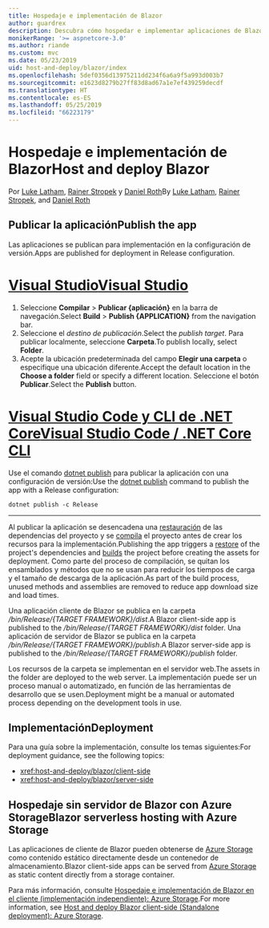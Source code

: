 ```yaml
---
title: Hospedaje e implementación de Blazor
author: guardrex
description: Descubra cómo hospedar e implementar aplicaciones de Blazor.
monikerRange: '>= aspnetcore-3.0'
ms.author: riande
ms.custom: mvc
ms.date: 05/23/2019
uid: host-and-deploy/blazor/index
ms.openlocfilehash: 5def0356d13975211dd234f6a6a9f5a993d003b7
ms.sourcegitcommit: e1623d8279b27ff83d8ad67a1e7ef439259decdf
ms.translationtype: HT
ms.contentlocale: es-ES
ms.lasthandoff: 05/25/2019
ms.locfileid: "66223179"
---
```

# <a name="host-and-deploy-blazor"></a><span data-ttu-id="b945d-103">Hospedaje e implementación de Blazor</span><span class="sxs-lookup"><span data-stu-id="b945d-103">Host and deploy Blazor</span></span>

<span data-ttu-id="b945d-104">Por [Luke Latham](https://github.com/guardrex), [Rainer Stropek](https://www.timecockpit.com) y [Daniel Roth](https://github.com/danroth27)</span><span class="sxs-lookup"><span data-stu-id="b945d-104">By [Luke Latham](https://github.com/guardrex), [Rainer Stropek](https://www.timecockpit.com), and [Daniel Roth](https://github.com/danroth27)</span></span>

## <a name="publish-the-app"></a><span data-ttu-id="b945d-105">Publicar la aplicación</span><span class="sxs-lookup"><span data-stu-id="b945d-105">Publish the app</span></span>

<span data-ttu-id="b945d-106">Las aplicaciones se publican para implementación en la configuración de versión.</span><span class="sxs-lookup"><span data-stu-id="b945d-106">Apps are published for deployment in Release configuration.</span></span>

# <a name="visual-studiotabvisual-studio"></a>[<span data-ttu-id="b945d-107">Visual Studio</span><span class="sxs-lookup"><span data-stu-id="b945d-107">Visual Studio</span></span>](#tab/visual-studio)

1. <span data-ttu-id="b945d-108">Seleccione **Compilar** > **Publicar {aplicación}** en la barra de navegación.</span><span class="sxs-lookup"><span data-stu-id="b945d-108">Select **Build** > **Publish {APPLICATION}** from the navigation bar.</span></span>
1. <span data-ttu-id="b945d-109">Seleccione el *destino de publicación*.</span><span class="sxs-lookup"><span data-stu-id="b945d-109">Select the *publish target*.</span></span> <span data-ttu-id="b945d-110">Para publicar localmente, seleccione **Carpeta**.</span><span class="sxs-lookup"><span data-stu-id="b945d-110">To publish locally, select **Folder**.</span></span>
1. <span data-ttu-id="b945d-111">Acepte la ubicación predeterminada del campo **Elegir una carpeta** o especifique una ubicación diferente.</span><span class="sxs-lookup"><span data-stu-id="b945d-111">Accept the default location in the **Choose a folder** field or specify a different location.</span></span> <span data-ttu-id="b945d-112">Seleccione el botón **Publicar**.</span><span class="sxs-lookup"><span data-stu-id="b945d-112">Select the **Publish** button.</span></span>


# <a name="visual-studio-code--net-core-clitabvisual-studio-codenetcore-cli"></a>[<span data-ttu-id="b945d-113">Visual Studio Code y CLI de .NET Core</span><span class="sxs-lookup"><span data-stu-id="b945d-113">Visual Studio Code / .NET Core CLI</span></span>](#tab/visual-studio-code+netcore-cli)

<span data-ttu-id="b945d-114">Use el comando [dotnet publish](/dotnet/core/tools/dotnet-publish) para publicar la aplicación con una configuración de versión:</span><span class="sxs-lookup"><span data-stu-id="b945d-114">Use the [dotnet publish](/dotnet/core/tools/dotnet-publish) command to publish the app with a Release configuration:</span></span>

```console
dotnet publish -c Release
```

---

<span data-ttu-id="b945d-115">Al publicar la aplicación se desencadena una [restauración](/dotnet/core/tools/dotnet-restore) de las dependencias del proyecto y se [compila](/dotnet/core/tools/dotnet-build) el proyecto antes de crear los recursos para la implementación.</span><span class="sxs-lookup"><span data-stu-id="b945d-115">Publishing the app triggers a [restore](/dotnet/core/tools/dotnet-restore) of the project's dependencies and [builds](/dotnet/core/tools/dotnet-build) the project before creating the assets for deployment.</span></span> <span data-ttu-id="b945d-116">Como parte del proceso de compilación, se quitan los ensamblados y métodos que no se usan para reducir los tiempos de carga y el tamaño de descarga de la aplicación.</span><span class="sxs-lookup"><span data-stu-id="b945d-116">As part of the build process, unused methods and assemblies are removed to reduce app download size and load times.</span></span>

<span data-ttu-id="b945d-117">Una aplicación cliente de Blazor se publica en la carpeta */bin/Release/{TARGET FRAMEWORK}/dist*.</span><span class="sxs-lookup"><span data-stu-id="b945d-117">A Blazor client-side app is published to the */bin/Release/{TARGET FRAMEWORK}/dist* folder.</span></span> <span data-ttu-id="b945d-118">Una aplicación de servidor de Blazor se publica en la carpeta */bin/Release/{TARGET FRAMEWORK}/publish*.</span><span class="sxs-lookup"><span data-stu-id="b945d-118">A Blazor server-side app is published to the */bin/Release/{TARGET FRAMEWORK}/publish* folder.</span></span>

<span data-ttu-id="b945d-119">Los recursos de la carpeta se implementan en el servidor web.</span><span class="sxs-lookup"><span data-stu-id="b945d-119">The assets in the folder are deployed to the web server.</span></span> <span data-ttu-id="b945d-120">La implementación puede ser un proceso manual o automatizado, en función de las herramientas de desarrollo que se usen.</span><span class="sxs-lookup"><span data-stu-id="b945d-120">Deployment might be a manual or automated process depending on the development tools in use.</span></span>

## <a name="deployment"></a><span data-ttu-id="b945d-121">Implementación</span><span class="sxs-lookup"><span data-stu-id="b945d-121">Deployment</span></span>

<span data-ttu-id="b945d-122">Para una guía sobre la implementación, consulte los temas siguientes:</span><span class="sxs-lookup"><span data-stu-id="b945d-122">For deployment guidance, see the following topics:</span></span>

* <xref:host-and-deploy/blazor/client-side>
* <xref:host-and-deploy/blazor/server-side>

## <a name="blazor-serverless-hosting-with-azure-storage"></a><span data-ttu-id="b945d-123">Hospedaje sin servidor de Blazor con Azure Storage</span><span class="sxs-lookup"><span data-stu-id="b945d-123">Blazor serverless hosting with Azure Storage</span></span>

<span data-ttu-id="b945d-124">Las aplicaciones de cliente de Blazor pueden obtenerse de [Azure Storage](https://azure.microsoft.com/services/storage/) como contenido estático directamente desde un contenedor de almacenamiento.</span><span class="sxs-lookup"><span data-stu-id="b945d-124">Blazor client-side apps can be served from [Azure Storage](https://azure.microsoft.com/services/storage/) as static content directly from a storage container.</span></span>

<span data-ttu-id="b945d-125">Para más información, consulte [Hospedaje e implementación de Blazor en el cliente (implementación independiente): Azure Storage](xref:host-and-deploy/blazor/client-side#azure-storage).</span><span class="sxs-lookup"><span data-stu-id="b945d-125">For more information, see [Host and deploy Blazor client-side (Standalone deployment): Azure Storage](xref:host-and-deploy/blazor/client-side#azure-storage).</span></span>
